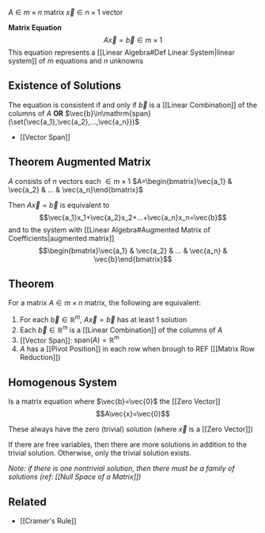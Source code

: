 $A\in m\times n$ matrix
$\vec{x}\in n\times 1$ vector

**Matrix Equation**
$$A\vec{x}=\vec{b}\in m\times1$$
This equation represents a [[Linear Algebra#Def Linear System|linear system]] of $m$ equations and $n$ unknowns

## Existence of Solutions

The equation is consistent if and only if $\vec{b}$ is a [[Linear Combination]] of the columns of $A$ **OR** $\vec{b}\in\mathrm{span}(\set{\vec{a_1},\vec{a_2},...,\vec{a_n}})$

- [[Vector Span]]

## Theorem Augmented Matrix

$A$ consists of $n$ vectors each $\in m\times1$
$A=\begin{bmatrix}\vec{a_1} & \vec{a_2} & ... & \vec{a_n}\end{bmatrix}$

Then $A\vec{x}=\vec{b}$ is equivalent to $$\vec{a_1}x_1+\vec{a_2}x_2+...+\vec{a_n}x_n=\vec{b}$$ and to the system with [[Linear Algebra#Augmented Matrix of Coefficients|augmented matrix]] $$\begin{bmatrix}\vec{a_1} & \vec{a_2} & ... & \vec{a_n} & \vec{b}\end{bmatrix}$$

## Theorem

For a matrix $A\in m\times n$ matrix, the following are equivalent:

1. For each $\vec{b}\in\mathbb{R}^m$, $A\vec{x}=\vec{b}$ has at least 1 solution
2. Each $\vec{b}\in\mathbb{R}^m$ is a [[Linear Combination]] of the columns of $A$
3. [[Vector Span]]: $\mathrm{span}(A)=\mathbb{R}^m$
4. $A$ has a [[Pivot Position]] in each row when brough to REF ([[Matrix Row Reduction]])

## Homogenous System

Is a matrix equation where $\vec{b}=\vec{0}$ the [[Zero Vector]]
$$A\vec{x}=\vec{0}$$

These always have the zero (trivial) solution (where $\vec{x}$ is a [[Zero Vector]])

If there are free variables, then there are more solutions in addition to the trivial solution. Otherwise, only the trivial solution exists.

_Note: if there is one nontrivial solution, then there must be a family of solutions (ref: [[Null Space of a Matrix]])_

## Related

- [[Cramer's Rule]]
